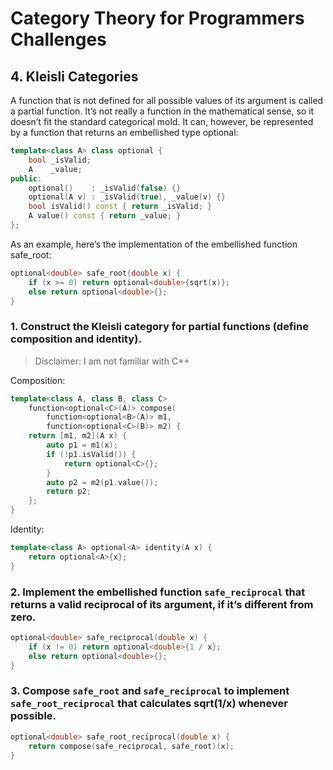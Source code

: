 # Category Theory for Programmers Challenges

## 4. Kleisli Categories

A function that is not defined for all possible values of its argument is called a partial function. It’s not really a function in the mathematical sense, so it doesn’t fit the standard categorical mold. It can, however, be represented by a function that returns an embellished type optional:

```cpp
template<class A> class optional {
    bool _isValid;
    A    _value;
public:
    optional()    : _isValid(false) {}
    optional(A v) : _isValid(true), _value(v) {}
    bool isValid() const { return _isValid; }
    A value() const { return _value; }
};
```

As an example, here’s the implementation of the embellished function safe_root:

```cpp
optional<double> safe_root(double x) {
    if (x >= 0) return optional<double>{sqrt(x)};
    else return optional<double>{};
}
```


### 1. Construct the Kleisli category for partial functions (define composition and identity).

  > Disclaimer: I am not familiar with C++

Composition:

```cpp
template<class A, class B, class C> 
    function<optional<C>(A)> compose(
        function<optional<B>(A)> m1, 
        function<optional<C>(B)> m2) {
    return [m1, m2](A x) {
        auto p1 = m1(x);
        if (!p1.isValid()) {
            return optional<C>{};
        }
        auto p2 = m2(p1.value());
        return p2;
    };
}
```

Identity:

```cpp
template<class A> optional<A> identity(A x) {
    return optional<A>{x};
}
```

### 2. Implement the embellished function `safe_reciprocal` that returns a valid reciprocal of its argument, if it’s different from zero.

```cpp
optional<double> safe_reciprocal(double x) {
    if (x != 0) return optional<double>{1 / x};
    else return optional<double>{};
}
```

### 3. Compose `safe_root` and `safe_reciprocal` to implement `safe_root_reciprocal` that calculates sqrt(1/x) whenever possible.

```cpp
optional<double> safe_root_reciprocal(double x) {
    return compose(safe_reciprocal, safe_root)(x);
}
```

